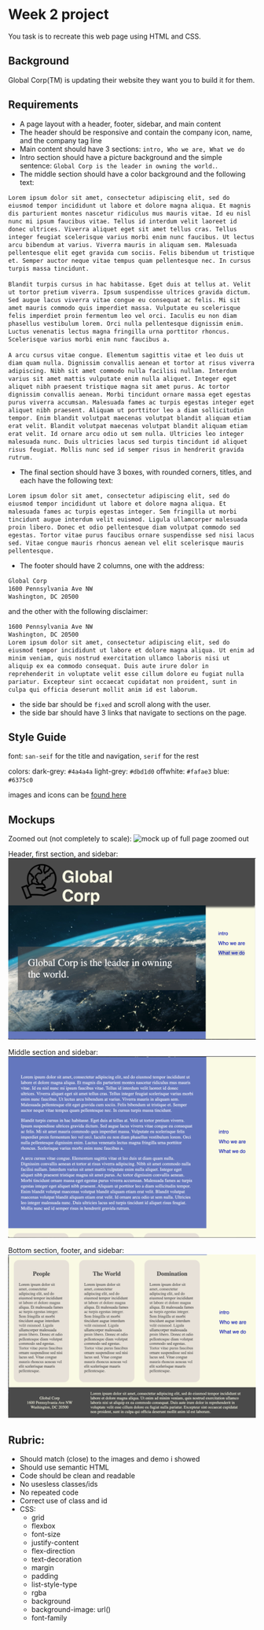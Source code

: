 # Week 2 project

You task is to recreate this web page using HTML and CSS.

## Background

Global Corp(TM) is updating their website they want you to build it for them.

## Requirements
* A page layout with a header, footer, sidebar, and main content
* The header should be responsive and contain the company icon, name, and the company tag line
* Main content should have 3 sections: `intro, Who we are, What we do`
* Intro section should have a picture background and the simple sentence: `Global Corp is the leader in owning the world.`.
* The middle section should have a color background and the following text:
```
Lorem ipsum dolor sit amet, consectetur adipiscing elit, sed do eiusmod tempor incididunt ut labore et dolore magna aliqua. Et magnis dis parturient montes nascetur ridiculus mus mauris vitae. Id eu nisl nunc mi ipsum faucibus vitae. Tellus id interdum velit laoreet id donec ultrices. Viverra aliquet eget sit amet tellus cras. Tellus integer feugiat scelerisque varius morbi enim nunc faucibus. Ut lectus arcu bibendum at varius. Viverra mauris in aliquam sem. Malesuada pellentesque elit eget gravida cum sociis. Felis bibendum ut tristique et. Semper auctor neque vitae tempus quam pellentesque nec. In cursus turpis massa tincidunt.

Blandit turpis cursus in hac habitasse. Eget duis at tellus at. Velit ut tortor pretium viverra. Ipsum suspendisse ultrices gravida dictum. Sed augue lacus viverra vitae congue eu consequat ac felis. Mi sit amet mauris commodo quis imperdiet massa. Vulputate eu scelerisque felis imperdiet proin fermentum leo vel orci. Iaculis eu non diam phasellus vestibulum lorem. Orci nulla pellentesque dignissim enim. Luctus venenatis lectus magna fringilla urna porttitor rhoncus. Scelerisque varius morbi enim nunc faucibus a.

A arcu cursus vitae congue. Elementum sagittis vitae et leo duis ut diam quam nulla. Dignissim convallis aenean et tortor at risus viverra adipiscing. Nibh sit amet commodo nulla facilisi nullam. Interdum varius sit amet mattis vulputate enim nulla aliquet. Integer eget aliquet nibh praesent tristique magna sit amet purus. Ac tortor dignissim convallis aenean. Morbi tincidunt ornare massa eget egestas purus viverra accumsan. Malesuada fames ac turpis egestas integer eget aliquet nibh praesent. Aliquam ut porttitor leo a diam sollicitudin tempor. Enim blandit volutpat maecenas volutpat blandit aliquam etiam erat velit. Blandit volutpat maecenas volutpat blandit aliquam etiam erat velit. Id ornare arcu odio ut sem nulla. Ultricies leo integer malesuada nunc. Duis ultricies lacus sed turpis tincidunt id aliquet risus feugiat. Mollis nunc sed id semper risus in hendrerit gravida rutrum.
```
* The final section should have 3 boxes, with rounded corners, titles, and each have the following text:
```
Lorem ipsum dolor sit amet, consectetur adipiscing elit, sed do eiusmod tempor incididunt ut labore et dolore magna aliqua. Et malesuada fames ac turpis egestas integer. Sem fringilla ut morbi tincidunt augue interdum velit euismod. Ligula ullamcorper malesuada proin libero. Donec et odio pellentesque diam volutpat commodo sed egestas. Tortor vitae purus faucibus ornare suspendisse sed nisi lacus sed. Vitae congue mauris rhoncus aenean vel elit scelerisque mauris pellentesque.
```
* The footer should have 2 columns, one with the address: 
```
Global Corp
1600 Pennsylvania Ave NW
Washington, DC 20500
```
and the other with the following disclaimer:
```
1600 Pennsylvania Ave NW
Washington, DC 20500
Lorem ipsum dolor sit amet, consectetur adipiscing elit, sed do eiusmod tempor incididunt ut labore et dolore magna aliqua. Ut enim ad minim veniam, quis nostrud exercitation ullamco laboris nisi ut aliquip ex ea commodo consequat. Duis aute irure dolor in reprehenderit in voluptate velit esse cillum dolore eu fugiat nulla pariatur. Excepteur sint occaecat cupidatat non proident, sunt in culpa qui officia deserunt mollit anim id est laborum.
```
* the side bar should be `fixed` and scroll along with the user.
* the side bar should have 3 links that navigate to sections on the page.

## Style Guide

font: `san-seif` for the title and navigation, `serif` for the rest

colors:
dark-grey: `#4a4a4a`
light-grey: `#dbd1d0`
offwhite: `#fafae3`
blue: `#6375c0`

images and icons can be [found here](https://github.com/kevinatown/nupaths_web_app/blob/main/week2/projects/resources)

## Mockups
Zoomed out (not completely to scale): 
![mock up of full page zoomed out](https://github.com/kevinatown/nupaths_web_app/blob/main/week2/project/week2_proj_zoomed.png?raw=true)

Header, first section, and sidebar:
![Header, first section, and sidebar](https://github.com/kevinatown/nupaths_web_app/blob/main/week2/project/resources/week2_proj_top.png?raw=true)

Middle section and sidebar:
![Middle section and sidebar](https://github.com/kevinatown/nupaths_web_app/blob/main/week2/project/resources/week2_proj_mid.png?raw=true)

Bottom section, footer, and sidebar:
![Bottom section, footer, and sidebar](https://github.com/kevinatown/nupaths_web_app/blob/main/week2/project/resources/week2_proj_bottom.png?raw=true)

## Rubric:
- Should match (close) to the images and demo i showed
- Should use semantic HTML
- Code should be clean and readable
- No usesless classes/ids
- No repeated code
- Correct use of class and id
- CSS:
  + grid
  + flexbox
  + font-size
  + justify-content
  + flex-direction
  + text-decoration
  + margin
  + padding
  + list-style-type
  + rgba
  + background
  + background-image: url()
  + font-family
